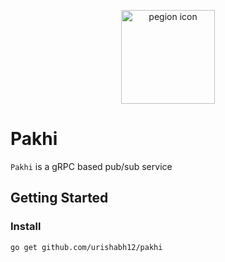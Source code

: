 <p align="center">
  <img src="https://img.icons8.com/external-vitaliy-gorbachev-lineal-color-vitaly-gorbachev/344/external-pigeon-valentines-day-vitaliy-gorbachev-lineal-color-vitaly-gorbachev.png" width="150" height="150" alt="pegion icon">
</p>

# Pakhi
```Pakhi``` is a gRPC based pub/sub service 

## Getting Started

### Install
```
go get github.com/urishabh12/pakhi
```